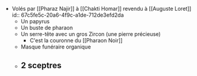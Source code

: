- Volés par [[Pharaz Najir]] à [[Chakti Homar]] revendu à [[Auguste Loret]]
  id:: 67c5fe5c-20a6-4f9c-a1de-712de3efd2da
	- Un papyrus
	- Un buste de pharaon
	- Un serre-tête avec un gros Zircon (une pierre précieuse)
		- C'est la couronne du [[Pharaon Noir]]
	- Masque funéraire organique
	- 2 sceptres
		-